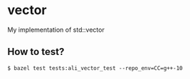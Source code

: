 # vector

My implementation of std::vector

## How to test?

<div>
<pre><code>$ bazel test tests:ali_vector_test --repo_env=CC=g++-10
</code></pre>
</div>

